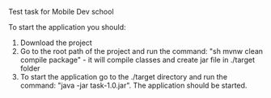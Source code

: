 Test task for Mobile Dev school

To start the application you should:
1. Download the project
2. Go to the root path of the project and run the command: "sh mvnw clean compile package" - it will compile classes and create jar file in ./target folder
3. To start the application go to the ./target directory and run the command: "java -jar task-1.0.jar". The application should be started.